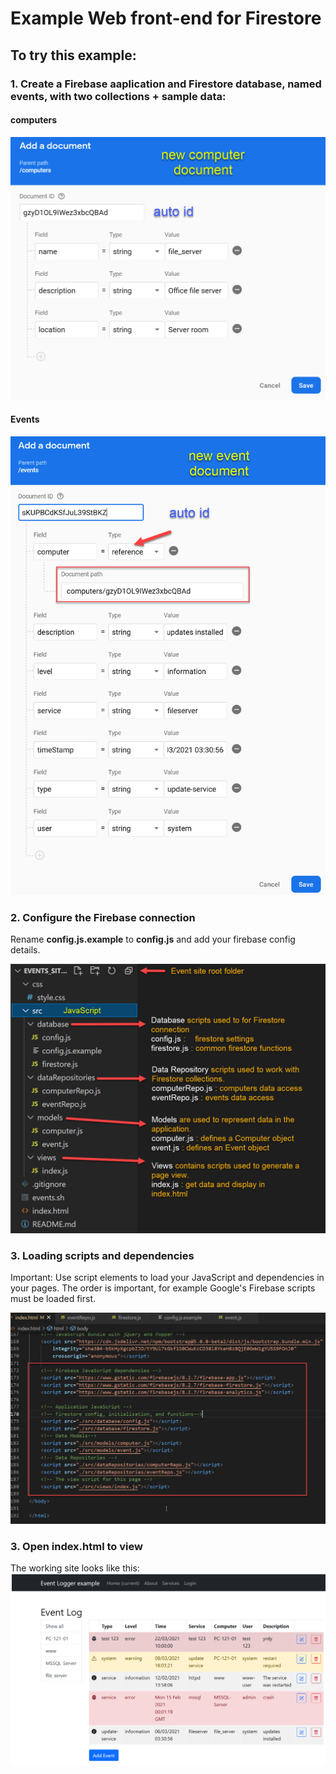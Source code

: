 # Example Web front-end for Firestore

## To try this example:

### 1. Create a Firebase aaplication and Firestore database, named events, with two collections + sample data:


#### computers
![The computers collection](https://github.com/elee-tudublin/firestore-computers-events-example/blob/main/images/computers-collection.png)


#### Events
![The events collection](https://github.com/elee-tudublin/firestore-computers-events-example/blob/main/images/events-collection.png)


### 2. Configure the Firebase connection

Rename **config.js.example** to **config.js** and add your firebase config details.

![Site Structure](https://github.com/elee-tudublin/firestore-computers-events-example/blob/main/images/structure.png)

### 3. Loading scripts and dependencies
Important: Use script elements to load your JavaScript and dependencies in your pages.
The order is important, for example Google's Firebase scripts must be loaded first. 

![Scripts and Dependencies](https://github.com/elee-tudublin/firestore-computer-events-crud/blob/main/images/index-dependencies.png)

### 3. Open index.html to view
The working site looks like this:
![Scripts and Dependencies](https://github.com/elee-tudublin/firestore-computer-events-crud/blob/main/images/events-page.png)